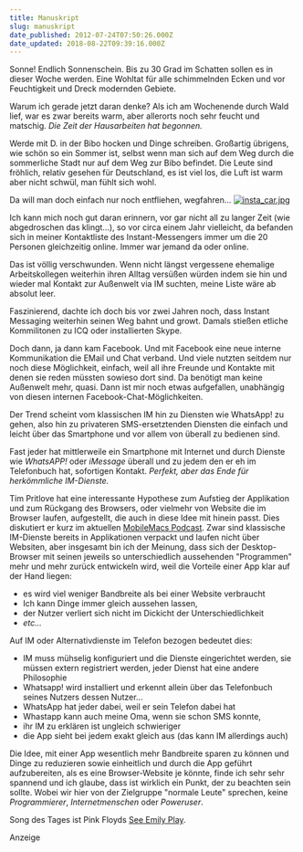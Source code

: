 ```yaml
---
title: Manuskript
slug: manuskript
date_published: 2012-07-24T07:50:26.000Z
date_updated: 2018-08-22T09:39:16.000Z
---
```


Sonne! Endlich Sonnenschein. Bis zu 30 Grad im Schatten sollen es in dieser Woche werden. Eine Wohltat für alle schimmelnden Ecken und vor Feuchtigkeit und Dreck modernden Gebiete. 

Warum ich gerade jetzt daran denke? Als ich am Wochenende durch Wald lief, war es zwar bereits warm, aber allerorts noch sehr feucht und matschig.
*Die Zeit der Hausarbeiten hat begonnen.*

Werde mit D. in der Bibo hocken und Dinge schreiben. Großartig übrigens, wie schön so ein Sommer ist, selbst wenn man sich auf dem Weg durch die sommerliche Stadt nur auf dem Weg zur Bibo befindet. Die Leute sind fröhlich, relativ gesehen für Deutschland, es ist viel los, die Luft ist warm aber nicht schwül, man fühlt sich wohl.

Da will man doch einfach nur noch entfliehen, wegfahren...
[![insta_car.jpg](//thafaker.hydra.uberspace.de/Krafft-Prinzmetal/skalen/assets_c/2012/07/insta_car-thumb-580x580-123.jpg)](http://thafaker.hydra.uberspace.de/Krafft-Prinzmetal/skalen/assets_c/2012/07/insta_car-123.html)

Ich kann mich noch gut daran erinnern, vor gar nicht all zu langer Zeit (wie abgedroschen das klingt...), so vor circa einem Jahr vielleicht, da befanden sich in meiner Kontaktliste des Instant-Messengers immer um die 20 Personen gleichzeitig online. Immer war jemand da oder online.

Das ist völlig verschwunden. Wenn nicht längst vergessene ehemalige Arbeitskollegen weiterhin ihren Alltag versüßen würden indem sie hin und wieder mal Kontakt zur Außenwelt via IM suchten, meine Liste wäre ab absolut leer.

Faszinierend, dachte ich doch bis vor zwei Jahren noch, dass Instant Messaging  weiterhin seinen Weg bahnt und growt. Damals stießen etliche Kommilitonen zu ICQ oder installierten Skype.

Doch dann, ja dann kam Facebook. Und mit Facebook eine neue interne Kommunikation die EMail und Chat verband. Und viele nutzten seitdem nur noch diese Möglichkeit, einfach, weil all ihre Freunde und Kontakte mit denen sie reden müssten sowieso dort sind. Da benötigt man keine Außenwelt mehr, quasi. Dann ist mir noch etwas aufgefallen, unabhängig von diesen internen Facebook-Chat-Möglichkeiten.

Der Trend scheint vom klassischen IM hin zu Diensten wie WhatsApp! zu gehen, also hin zu privateren SMS-ersetztenden Diensten die einfach und leicht über das Smartphone und vor allem von überall zu bedienen sind.

Fast jeder hat mittlerweile ein Smartphone mit Internet und durch Dienste wie *WhatsAPP!* oder *iMessage* überall und zu jedem den er eh im Telefonbuch hat, sofortigen Kontakt. *Perfekt, aber das Ende für herkömmliche IM-Dienste.*

Tim Pritlove hat eine interessante Hypothese zum Aufstieg der Applikation und zum Rückgang des Browsers, oder vielmehr von Website die im Browser laufen, aufgestellt, die auch in diese Idee mit hinein passt. Dies diskutiert er kurz im aktuellen [MobileMacs Podcast](http://mobilemacs.de/2012/07/mm092-appartig.html). Zwar sind klassische IM-Dienste bereits in Applikationen verpackt und laufen nicht über Websiten, aber insgesamt bin ich der Meinung, dass sich der Desktop-Browser mit seinen jeweils so unterschiedlich aussehenden "Programmen" mehr und mehr zurück entwickeln wird, weil die Vorteile einer App klar auf der Hand liegen:

- es wird viel weniger Bandbreite als bei einer Website verbraucht
- Ich kann Dinge immer gleich aussehen lassen,
- der Nutzer verliert sich nicht im Dickicht der Unterschiedlichkeit
- *etc...*

Auf IM oder Alternativdienste im Telefon bezogen bedeutet dies:
- IM muss mühselig konfiguriert und die Dienste eingerichtet werden, sie müssen extern registriert werden, jeder Dienst hat eine andere Philosophie
- Whatsapp! wird installiert und erkennt allein über das Telefonbuch seines Nutzers dessen Nutzer...
- WhatsApp hat jeder dabei, weil er sein Telefon dabei hat
- Whastapp kann auch meine Oma, wenn sie schon SMS konnte,
- ihr IM zu erklären ist ungleich schwieriger
- die App sieht bei jedem exakt gleich aus (das kann IM allerdings auch)

Die Idee, mit einer App wesentlich mehr Bandbreite sparen zu können und Dinge zu reduzieren sowie einheitlich und durch die App geführt aufzubereiten, als es eine Browser-Website je könnte, finde ich sehr sehr spannend und ich glaube, dass ist wirklich ein Punkt, der zu beachten sein sollte. Wobei wir hier von der Zielgruppe "normale Leute" sprechen, keine *Programmierer*, *Internetmenschen* oder *Poweruser*.

Song des Tages ist Pink Floyds [See Emily Play](http://www.youtube.com/watch?v=sLQiFlgSVYs).

Anzeige
<!--
google_ad_client = "ca-pub-2423874063542870";
/* mt_breit_seite */
google_ad_slot = "1283354947";
google_ad_width = 300;
google_ad_height = 250;
//-->
